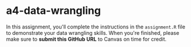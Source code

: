 # a4-data-wrangling

In this assignment, you'll complete the instructions in the `assignment.R` file to demonstrate your data wrangling skills. When you're finished, please make sure to **submit this GitHub URL** to Canvas on time for credit.
